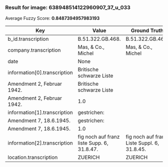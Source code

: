 ### Result for image: 638948514122960907_37_u_033
Average Fuzzy Score: **0.8487394957983193**
<small>

| Key | Value | Ground Truth | Score |
| --- | --- | --- | --- |
| b_id.transcription | B.51.322.GB.468. | B.51.322.GB.468. | 1.0 |
| company.transcription | Mas, & Co., Michel | Mas, & Co., Michel | 1.0 |
| date | None |  | 0.0 |
| information[0].transcription | Britische schwarze Liste
Amendment 2, Februar 1942. | Britische schwarze Liste
Amendment 2, Februar 1942. | 1.0 |
| information[1].transcription | gestrichen:
Amendment 7, 18.6.1945. | gestrichen:
Amendment 7, 18.6.1945. | 1.0 |
| information[2].transcription | fig noch auf franz liste Supp. 6, 31.8.47. | fig noch auf franz Liste Suppl. 6, 31.8.45. | 0.9411764705882352 |
| location.transcription | ZUERICH | ZUERICH | 1.0 |

</small>
